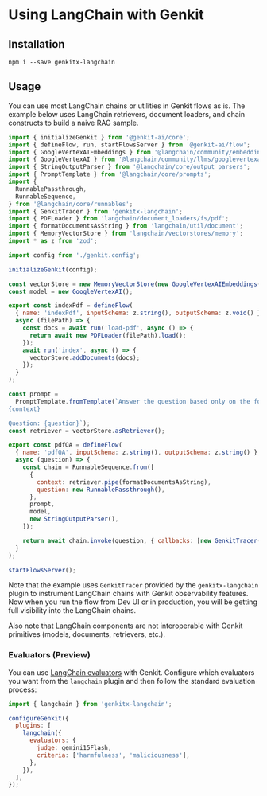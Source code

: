 # Using LangChain with Genkit

## Installation

```posix-terminal
npm i --save genkitx-langchain
```

## Usage

You can use most LangChain chains or utilities in Genkit flows as is. The example below
uses LangChain retrievers, document loaders, and chain constructs to build a naive RAG sample.

```js
import { initializeGenkit } from '@genkit-ai/core';
import { defineFlow, run, startFlowsServer } from '@genkit-ai/flow';
import { GoogleVertexAIEmbeddings } from '@langchain/community/embeddings/googlevertexai';
import { GoogleVertexAI } from '@langchain/community/llms/googlevertexai';
import { StringOutputParser } from '@langchain/core/output_parsers';
import { PromptTemplate } from '@langchain/core/prompts';
import {
  RunnablePassthrough,
  RunnableSequence,
} from '@langchain/core/runnables';
import { GenkitTracer } from 'genkitx-langchain';
import { PDFLoader } from 'langchain/document_loaders/fs/pdf';
import { formatDocumentsAsString } from 'langchain/util/document';
import { MemoryVectorStore } from 'langchain/vectorstores/memory';
import * as z from 'zod';

import config from './genkit.config';

initializeGenkit(config);

const vectorStore = new MemoryVectorStore(new GoogleVertexAIEmbeddings());
const model = new GoogleVertexAI();

export const indexPdf = defineFlow(
  { name: 'indexPdf', inputSchema: z.string(), outputSchema: z.void() },
  async (filePath) => {
    const docs = await run('load-pdf', async () => {
      return await new PDFLoader(filePath).load();
    });
    await run('index', async () => {
      vectorStore.addDocuments(docs);
    });
  }
);

const prompt =
  PromptTemplate.fromTemplate(`Answer the question based only on the following context:
{context}

Question: {question}`);
const retriever = vectorStore.asRetriever();

export const pdfQA = defineFlow(
  { name: 'pdfQA', inputSchema: z.string(), outputSchema: z.string() },
  async (question) => {
    const chain = RunnableSequence.from([
      {
        context: retriever.pipe(formatDocumentsAsString),
        question: new RunnablePassthrough(),
      },
      prompt,
      model,
      new StringOutputParser(),
    ]);

    return await chain.invoke(question, { callbacks: [new GenkitTracer()] });
  }
);

startFlowsServer();
```

Note that the example uses `GenkitTracer` provided by the `genkitx-langchain` plugin to instrument LangChain
chains with Genkit observability features. Now when you run the flow from Dev UI or in production,
you will be getting full visibility into the LangChain chains.

Also note that LangChain components are not interoperable with Genkit primitives (models,
documents, retrievers, etc.).

### Evaluators (Preview)

You can use [LangChain evaluators](https://js.langchain.com/docs/guides/evaluation/) with Genkit.
Configure which evaluators you want from the `langchain` plugin and then follow the standard
evaluation process:

```js
import { langchain } from 'genkitx-langchain';

configureGenkit({
  plugins: [
    langchain({
      evaluators: {
        judge: gemini15Flash,
        criteria: ['harmfulness', 'maliciousness'],
      },
    }),
  ],
});
```
